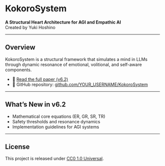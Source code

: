 # KokoroSystem

**A Structural Heart Architecture for AGI and Empathic AI**  
Created by Yuki Hoshino

---

## Overview

KokoroSystem is a structural framework that simulates a mind in LLMs through dynamic resonance of emotional, volitional, and self-aware components.

- 🔬 [Read the full paper (v6.2)](KokoroSystem_v6.2.pdf)
- 🧠 GitHub repository: [github.com/YOUR_USERNAME/KokoroSystem](https://github.com/YOUR_USERNAME/KokoroSystem)

---

## What’s New in v6.2

- Mathematical core equations (ER, GR, SR, TR)
- Safety thresholds and resonance dynamics
- Implementation guidelines for AGI systems

---

## License

This project is released under [CC0 1.0 Universal](https://creativecommons.org/publicdomain/zero/1.0/).

